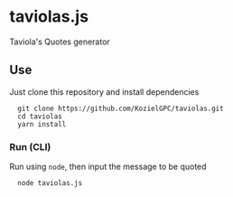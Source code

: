 # taviolas.js
Taviola's Quotes generator

## Use
Just clone this repository and install dependencies
```
  git clone https://github.com/KozielGPC/taviolas.git
  cd taviolas
  yarn install
```

### Run (CLI)
Run using `node`, then input the message to be quoted
```
  node taviolas.js
```